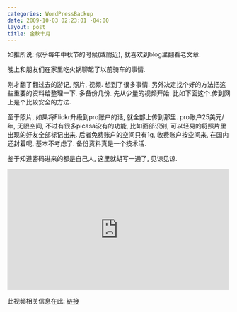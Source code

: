 ```yaml
--- 
categories: WordPressBackup
date: 2009-10-03 02:23:01 -04:00
layout: post
title: 金秋十月
---
```

如推所说: 似乎每年中秋节的时候(或附近), 就喜欢到blog里翻看老文章.

晚上和朋友们在家里吃火锅聊起了以前骑车的事情.

刚才翻了翻过去的游记, 照片, 视频. 想到了很多事情. 另外决定找个好的方法把这些重要的资料给整理一下. 多备份几份. 先从少量的视频开始. 比如下面这个.传到网上是个比较安全的方法.

至于照片, 如果将Flickr升级到pro账户的话, 就全部上传到那里. pro账户25美元/年, 无限空间, 不过有很多picasa没有的功能, 比如面部识别, 可以轻易的将照片里出现的好友全部标记出来. 后者免费账户的空间只有1g, 收费账户按空间来, 在国内还封着呢, 基本不考虑了. 备份资料真是一个技术活.

鉴于知道密码进来的都是自己人, 这里就胡写一通了, 见谅见谅.

<iframe src="http://player.vimeo.com/video/6876599?byline=0&amp;portrait=0" width="500" height="275" frameborder="0"></iframe>

此视频相关信息在此: <a href="http://ztnote.com/2006/05/31/my-video-about-cycling-cfa/">链接</a>
